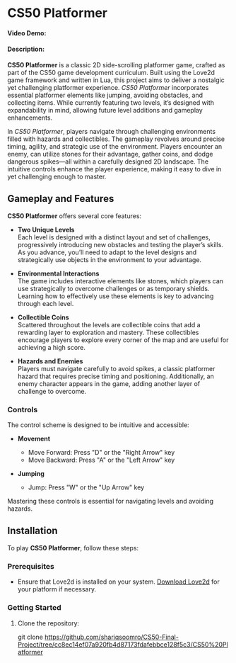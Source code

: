 # CS50 Platformer

#### Video Demo:

#### Description: 

**CS50 Platformer** is a classic 2D side-scrolling platformer game, crafted as part of the CS50 game development curriculum. Built using the Love2d game framework and written in Lua, this project aims to deliver a nostalgic yet challenging platformer experience. *CS50 Platformer* incorporates essential platformer elements like jumping, avoiding obstacles, and collecting items. While currently featuring two levels, it’s designed with expandability in mind, allowing future level additions and gameplay enhancements.

In *CS50 Platformer*, players navigate through challenging environments filled with hazards and collectibles. The gameplay revolves around precise timing, agility, and strategic use of the environment. Players encounter an enemy, can utilize stones for their advantage, gather coins, and dodge dangerous spikes—all within a carefully designed 2D landscape. The intuitive controls enhance the player experience, making it easy to dive in yet challenging enough to master.

## Gameplay and Features

**CS50 Platformer** offers several core features:

- **Two Unique Levels**  
  Each level is designed with a distinct layout and set of challenges, progressively introducing new obstacles and testing the player’s skills. As you advance, you’ll need to adapt to the level designs and strategically use objects in the environment to your advantage.

- **Environmental Interactions**  
  The game includes interactive elements like stones, which players can use strategically to overcome challenges or as temporary shields. Learning how to effectively use these elements is key to advancing through each level.

- **Collectible Coins**  
  Scattered throughout the levels are collectible coins that add a rewarding layer to exploration and mastery. These collectibles encourage players to explore every corner of the map and are useful for achieving a high score.

- **Hazards and Enemies**  
  Players must navigate carefully to avoid spikes, a classic platformer hazard that requires precise timing and positioning. Additionally, an enemy character appears in the game, adding another layer of challenge to overcome.

### Controls

The control scheme is designed to be intuitive and accessible:
  
- **Movement**  
  - Move Forward: Press "D" or the "Right Arrow" key
  - Move Backward: Press "A" or the "Left Arrow" key

- **Jumping**  
  - Jump: Press "W" or the "Up Arrow" key

Mastering these controls is essential for navigating levels and avoiding hazards.

## Installation

To play **CS50 Platformer**, follow these steps:

### Prerequisites

- Ensure that Love2d is installed on your system. [Download Love2d](https://love2d.org/) for your platform if necessary.

### Getting Started

1. Clone the repository:

   git clone https://github.com/shariqsoomro/CS50-Final-Project/tree/cc8ec14ef07a920fb4d87173fdafebbce128f5c3/CS50%20Platformer

